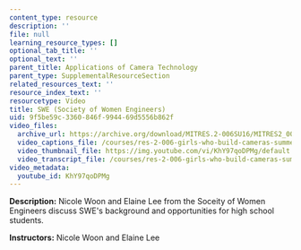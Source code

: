 ```yaml
---
content_type: resource
description: ''
file: null
learning_resource_types: []
optional_tab_title: ''
optional_text: ''
parent_title: Applications of Camera Technology
parent_type: SupplementalResourceSection
related_resources_text: ''
resource_index_text: ''
resourcetype: Video
title: SWE (Society of Women Engineers)
uid: 9f5be59c-3360-846f-9944-69d5556b862f
video_files:
  archive_url: https://archive.org/download/MITRES.2-006SU16/MITRES2_006SU16_talk5_300k.mp4
  video_captions_file: /courses/res-2-006-girls-who-build-cameras-summer-2016/ceff3083999b50569d837ea4d8380d13_KhY97qoDPMg.vtt
  video_thumbnail_file: https://img.youtube.com/vi/KhY97qoDPMg/default.jpg
  video_transcript_file: /courses/res-2-006-girls-who-build-cameras-summer-2016/20f3f2bf9ba6eeddb2a9f80d520ae619_KhY97qoDPMg.pdf
video_metadata:
  youtube_id: KhY97qoDPMg
---
```


**Description:** Nicole Woon and Elaine Lee from the Soceity of Women Engineers discuss SWE's background and opportunities for high school students.

**Instructors:** Nicole Woon and Elaine Lee